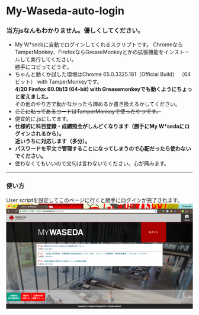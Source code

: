 # My-Waseda-auto-login

### 当方jsなんもわかりません。優しくしてください。

* My W*sedaに自動でログインしてくれるスクリプトです。
ChromeならTamperMonkey、FirefoxならGreaseMonkeyとかの拡張機能をインストールして実行してください。  
勝手にコピってどうぞ。
* ちゃんと動くか試した環境はChrome 65.0.3325.181（Official Build） （64 ビット） with TamperMonkeyです。  
**4/20 Firefox 60.0b13 (64-bit) with Greasemonkeyでも動くようにちょっと変えました。**  
その他のやり方で動かなかったら諦めるか書き換えるかしてください。  
* ~~ここに貼ってあるコードはTamperMonkeyで使ったやつです。~~
* 便宜的に.jsにしてます。
* **仕様的に科目登録・成績照会がしんどくなります（勝手にMy W*sedaにログインされるから）。<br>近いうちに対応します（多分）。**
  <br>
* **パスワードを平文で管理することになってしまうので心配だったら使わないでください。**
* 使わなくてもいいので文句は言わないでください。心が痛みます。

----

### 使い方

User scriptを設定してこのページに行くと勝手にログインが完了されます。
![まじでむり](https://github.com/aosa4054/My-Waseda-auto-login/blob/master/images/loginlogin.jpg)

